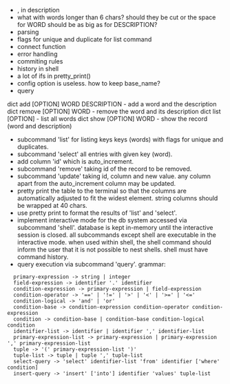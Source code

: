 - , in description
- what with words longer than 6 chars? should they be cut or the space for WORD should be as big as for DESCRIPTION?
- parsing
- flags for unique and duplicate for list command
- connect function
- error handling
- commiting rules
- history in shell
- a lot of ifs in pretty_print()
- config option is useless. how to keep base_name?
- query


dict add [OPTION] WORD DESCRIPTION - add a word and the description
dict remove [OPTION] WORD          - remove the word and its description
dict list [OPTION]                 - list all words
dict show [OPTION] WORD            - show the record (word and description)



- subcommand 'list' for listing keys keys (words) with flags for unique and duplicates.
- subcommand 'select' all entries with given key (word).
- add column 'id' which is auto_increment.
- subcommand 'remove' taking id of the record to be removed.
- subcommand 'update' taking id, column and new value. any column apart from the auto_increment
  column may be updated.
- pretty print the table to the terminal so that the columns are automatically adjusted to fit the
  widest element. string columns should be wrapped at 40 chars.
- use pretty print to format the results of 'list' and 'select'.
- implement interactive mode for the db system accessed via subcommand 'shell'. database is kept
  in-memory until the interactive session is closed. all subcommands except shell are executable in
  the interactive mode. when used within shell, the shell command should inform the user that it is
  not possible to nest shells. shell must have command history.
- query execution via subcommand 'query'. grammar:
```
  primary-expression -> string | integer
  field-expression -> identifier '.' identifier
  condition-expression -> primary-expression | field-expression
  condition-operator -> '==' | '!=' | '>' | '<' | '>=' | '<='
  condition-logical -> 'and' | 'or'
  condition-base -> condition-expression condition-operator condition-expression
  condition -> condition-base | condition-base condition-logical condition
  identifier-list -> identifier | identifier ',' identifier-list
  primary-expression-list -> primary-expression | primary-expression ',' primary-expression-list
  tuple -> '(' primary-expression-list ')'
  tuple-list -> tuple | tuple ',' tuple-list
  select-query -> 'select' identifier-list 'from' identifier ['where' condition]
  insert-query -> 'insert' ['into'] identifier 'values' tuple-list
```
